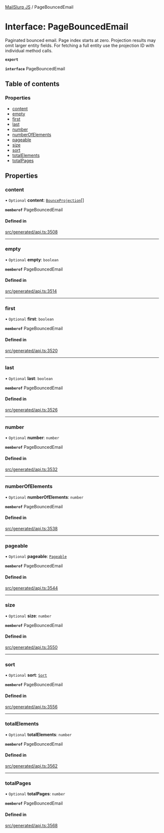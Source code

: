 [MailSlurp JS](../README.md) / PageBouncedEmail

# Interface: PageBouncedEmail

Paginated bounced email. Page index starts at zero. Projection results may omit larger entity fields. For fetching a full entity use the projection ID with individual method calls.

**`export`**

**`interface`** PageBouncedEmail

## Table of contents

### Properties

- [content](PageBouncedEmail.md#content)
- [empty](PageBouncedEmail.md#empty)
- [first](PageBouncedEmail.md#first)
- [last](PageBouncedEmail.md#last)
- [number](PageBouncedEmail.md#number)
- [numberOfElements](PageBouncedEmail.md#numberofelements)
- [pageable](PageBouncedEmail.md#pageable)
- [size](PageBouncedEmail.md#size)
- [sort](PageBouncedEmail.md#sort)
- [totalElements](PageBouncedEmail.md#totalelements)
- [totalPages](PageBouncedEmail.md#totalpages)

## Properties

### content

• `Optional` **content**: [`BounceProjection`](BounceProjection.md)[]

**`memberof`** PageBouncedEmail

#### Defined in

[src/generated/api.ts:3508](https://github.com/mailslurp/mailslurp-client/blob/20b4039/src/generated/api.ts#L3508)

___

### empty

• `Optional` **empty**: `boolean`

**`memberof`** PageBouncedEmail

#### Defined in

[src/generated/api.ts:3514](https://github.com/mailslurp/mailslurp-client/blob/20b4039/src/generated/api.ts#L3514)

___

### first

• `Optional` **first**: `boolean`

**`memberof`** PageBouncedEmail

#### Defined in

[src/generated/api.ts:3520](https://github.com/mailslurp/mailslurp-client/blob/20b4039/src/generated/api.ts#L3520)

___

### last

• `Optional` **last**: `boolean`

**`memberof`** PageBouncedEmail

#### Defined in

[src/generated/api.ts:3526](https://github.com/mailslurp/mailslurp-client/blob/20b4039/src/generated/api.ts#L3526)

___

### number

• `Optional` **number**: `number`

**`memberof`** PageBouncedEmail

#### Defined in

[src/generated/api.ts:3532](https://github.com/mailslurp/mailslurp-client/blob/20b4039/src/generated/api.ts#L3532)

___

### numberOfElements

• `Optional` **numberOfElements**: `number`

**`memberof`** PageBouncedEmail

#### Defined in

[src/generated/api.ts:3538](https://github.com/mailslurp/mailslurp-client/blob/20b4039/src/generated/api.ts#L3538)

___

### pageable

• `Optional` **pageable**: [`Pageable`](Pageable.md)

**`memberof`** PageBouncedEmail

#### Defined in

[src/generated/api.ts:3544](https://github.com/mailslurp/mailslurp-client/blob/20b4039/src/generated/api.ts#L3544)

___

### size

• `Optional` **size**: `number`

**`memberof`** PageBouncedEmail

#### Defined in

[src/generated/api.ts:3550](https://github.com/mailslurp/mailslurp-client/blob/20b4039/src/generated/api.ts#L3550)

___

### sort

• `Optional` **sort**: [`Sort`](Sort.md)

**`memberof`** PageBouncedEmail

#### Defined in

[src/generated/api.ts:3556](https://github.com/mailslurp/mailslurp-client/blob/20b4039/src/generated/api.ts#L3556)

___

### totalElements

• `Optional` **totalElements**: `number`

**`memberof`** PageBouncedEmail

#### Defined in

[src/generated/api.ts:3562](https://github.com/mailslurp/mailslurp-client/blob/20b4039/src/generated/api.ts#L3562)

___

### totalPages

• `Optional` **totalPages**: `number`

**`memberof`** PageBouncedEmail

#### Defined in

[src/generated/api.ts:3568](https://github.com/mailslurp/mailslurp-client/blob/20b4039/src/generated/api.ts#L3568)
